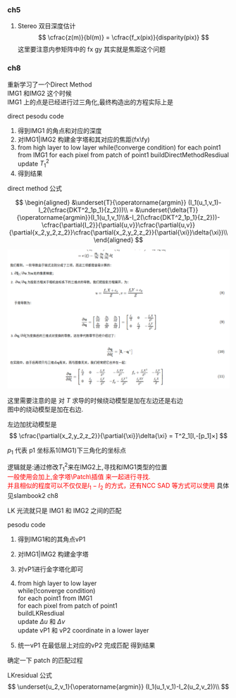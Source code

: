 
### ch5
1. Stereo
   双目深度估计
$$
    \cfrac{z(m)}{bl(m)} = \cfrac{f_x(pix)}{disparity(pix)}
$$
这里要注意内参矩阵中的 fx gy 其实就是焦距这个问题

### ch8
重新学习了一个Direct Method<br>
IMG1 和IMG2 这个时候<br>
IMG1 上的点是已经进行过三角化,最终构造出的方程实际上是

direct pesodu code
1. 得到IMG1 的角点和对应的深度
2. 对IMG1|IMG2 构建金字塔和其对应的焦距(fx\fy)
3. from high layer to low layer
        while(!converge condition)
            for each point1 from IMG1
                for each pixel from patch of point1 
                    buildDirectMethodResdiual 
            update $T^2_1$
4. 得到结果

direct method 公式<br>

$$
    \begin{aligned}
    &\underset{T}{\operatorname{argmin}} (I_1(u_1,v_1)-I_2(\cfrac{DKT^2_1p_1}{z_2}))\\
    = &\underset{\delta{T}}{\operatorname{argmin}}(I_1(u_1,v_1)\\&-I_2(\cfrac{DKT^2_1p_1}{z_2}))-\cfrac{\partial{I_2}}{\partial{u,v}}\cfrac{\partial{u,v}}{\partial{x_2,y_2,z_2}}\cfrac{\partial{x_2,y_2,z_2}}{\partial{\xi}}\delta{\xi})\\
    \end{aligned}
$$

![](./picture/1.png)

这里需要注意的是 对 $T$ 求导的时候绕动模型是加在左边还是右边<br>
图中的绕动模型是加在右边.<br>

左边加扰动模型是
$$
    \cfrac{\partial{x_2,y_2,z_2}}{\partial{\xi}}\delta{\xi} = T^2_1[I,-[p_1]×]
$$

$p_1$ 代表 p1 坐标系1(IMG1)下三角化的坐标点

逻辑就是:通过修改$T^2_1$来在IMG2上,寻找和IMG1类型的位置<br>
<font color="Red">一般使用会加上,金字塔\Patch\插值 来一起进行寻找.</font><br>
<font color = "Red"> 并且相似的程度可以不仅仅是$I_1 - I_2$ 的方式，还有NCC SAD 等方式可以使用</font>
具体见slambook2 ch8

LK 光流就只是 IMG1 和 IMG2 之间的匹配<br>

pesodu code
1. 得到IMG1和的其角点vP1
2. 对IMG1|IMG2 构建金字塔
3. 对vP1进行金字塔化即可
4. from high layer to low layer<br>
        while(!converge condition)<br>
            for each point1 from IMG1<br>
                for each pixel from patch of point1<br> 
                    buildLKResdiual <br>
                update $\Delta{u}$ 和 $\Delta{v}$ <br>
        update vP1 和 vP2 coordinate in a lower layer<br>
    
5. 统一vP1 在最低层上对应的vP2 完成匹配 得到结果

确定一下 patch 的匹配过程

LKresidual 公式<br>
$$
    \underset{u_2,v_1}{\operatorname{argmin}} (I_1(u_1,v_1)-I_2(u_2,v_2))\\
$$
